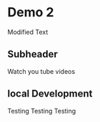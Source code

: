 # Demo 2

Modified Text 

## Subheader 

Watch you tube videos 

## local Development 

Testing Testing Testing 